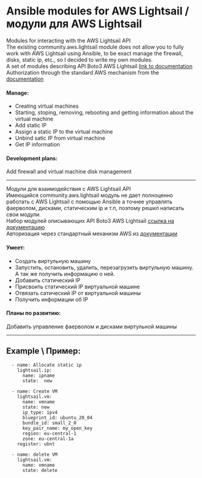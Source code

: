 # Ansible modules for AWS Lightsail / модули для AWS Lightsail

Modules for interacting with the AWS Lightsail API<br>
The existing community.aws.lightsail module does not allow you to fully work with AWS Lightsail using Ansible, to be exact
manage the firewall, disks, static ip, etc., so I decided to write my own modules. <br>
A set of modules describing API Boto3 AWS Lightsail [link to documentation](https://boto3.amazonaws.com/v1/documentation/api/latest/reference/services/lightsail.html?highlight=lightsail#id437) <br>
Authorization through the standard AWS mechanism from the  [documentation](https://boto3.amazonaws.com/v1/documentation/api/latest/guide/quickstart.html)

#### Manage:
  - Creating virtual machines
  - Starting, stoping, removing, rebooting and getting information about the virtual machine
  - Add static IP
  - Assign a static IP to the virtual machine
  - Unbind satic IP from virtual machine
  - Get IP information

#### Development plans:
Add firewall and virtual machine disk management
____________________________________________

Модули для взаимодействия с  AWS Lightsail API<br>
Имеющийся community.aws.lightsail модуль не дает полноценно работать с AWS Lightsail с помощью Ansible а точнее 
управлять фаерволом, дисками, статическим ip и т.п, поэтому решил написать свои модули.  <br>
Набор модулей описывающих API Boto3 AWS Lightsail [ссылка на документацию](https://boto3.amazonaws.com/v1/documentation/api/latest/reference/services/lightsail.html?highlight=lightsail#id437) <br>
Авторизация через стандартный механизм AWS  из [документации](https://boto3.amazonaws.com/v1/documentation/api/latest/guide/quickstart.html)

#### Умеет:
  - Создать виртульную машину 
  - Запустить, остановить, удалить, перезагрузить виртульную машину. А так же получить информацию о ней. 
  - Добавить статический IP
  - Присвоить статический IP виртуальной машине 
  - Отвязать сатический IP от виртуальной машины
  - Получить информации об IP

#### Планы по развитию: 
Добавить управление фаерволом и дисками виртульной машины

_____________________________________________
## Example \ Пример: 
      - name: Allocate static ip
        lightsail.ip:
          name: ipname 
          state:  new
          
      - name: Create VM
        lightsail.vm:
          name: vmname 
          state: new
          ip_type: ipv4
          blueprint_id: ubuntu_20_04
          bundle_id: small_2_0
          key_pair_name: my_open_key
          region: eu-central-1
          zone: eu-central-1a
        register: ubnt

      - name: delete VM
        lightsail.vm:
          name: vmname 
          state: delete


